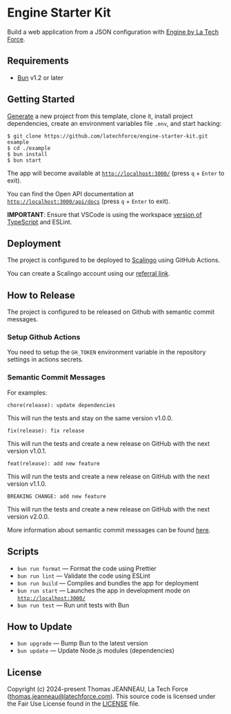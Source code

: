 # Engine Starter Kit

Build a web application from a JSON configuration with [Engine by La Tech Force](https://github.com/latechforce/engine).

## Requirements

- [Bun](https://bun.sh/) v1.2 or later

## Getting Started

[Generate](https://github.com/latechforce/engine-starter-kit/generate) a new project
from this template, clone it, install project dependencies, create an
environment variables file `.env`, and start hacking:

```
$ git clone https://github.com/latechforce/engine-starter-kit.git example
$ cd ./example
$ bun install
$ bun start
```

The app will become available at [`http://localhost:3000/`](http://localhost:3000/) (press `q` + `Enter` to exit).

You can find the Open API documentation at [`http://localhost:3000/api/docs`](http://localhost:3000/api/docs) (press `q` + `Enter` to exit).

**IMPORTANT**: Ensure that VSCode is using the workspace [version of TypeScript](https://code.visualstudio.com/docs/typescript/typescript-compiling#_using-newer-typescript-versions)
and ESLint.

## Deployment

The project is configured to be deployed to [Scalingo](https://sclng.io/r/270b5ab212db4ba4?utm_source=scalingo&utm_medium=email&utm_campaign=referral) using GitHub Actions.

You can create a Scalingo account using our [referral link](https://sclng.io/r/270b5ab212db4ba4?utm_source=scalingo&utm_medium=email&utm_campaign=referral).

## How to Release

The project is configured to be released on Github with semantic commit messages.

### Setup Github Actions

You need to setup the `GH_TOKEN` environment variable in the repository settings in actions secrets.

### Semantic Commit Messages

For examples:

```
chore(release): update dependencies
```

This will run the tests and stay on the same version v1.0.0.

```
fix(release): fix release
```

This will run the tests and create a new release on GitHub with the next version v1.0.1.

```
feat(release): add new feature
```

This will run the tests and create a new release on GitHub with the next version v1.1.0.

```
BREAKING CHANGE: add new feature
```

This will run the tests and create a new release on GitHub with the next version v2.0.0.


More information about semantic commit messages can be found [here](https://semantic-release.gitbook.io/semantic-release).

## Scripts

- `bun run format` — Format the code using Prettier
- `bun run lint` — Validate the code using ESLint
- `bun run build` — Compiles and bundles the app for deployment
- `bun run start` — Launches the app in development mode on [`http://localhost:3000/`](http://localhost:3000/)
- `bun run test` — Run unit tests with Bun

## How to Update

- `bun upgrade` — Bump Bun to the latest version
- `bun update` — Update Node.js modules (dependencies)

## License

Copyright (c) 2024-present Thomas JEANNEAU, La Tech Force (thomas.jeanneau@latechforce.com). This source code is licensed under the Fair Use License found in the
[LICENSE](https://github.com/latechforce/engine-starter-kit/blob/main/LICENSE) file.
